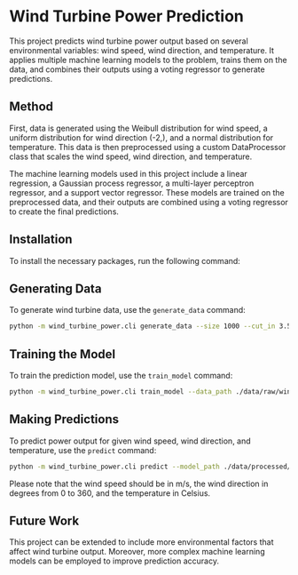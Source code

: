 # Wind Turbine Power Prediction

This project predicts wind turbine power output based on several environmental variables: wind speed, wind direction, and temperature. It applies multiple machine learning models to the problem, trains them on the data, and combines their outputs using a voting regressor to generate predictions.

## Method

First, data is generated using the Weibull distribution for wind speed, a uniform distribution for wind direction (-2,), and a normal distribution for temperature. This data is then preprocessed using a custom DataProcessor class that scales the wind speed, wind direction, and temperature.

The machine learning models used in this project include a linear regression, a Gaussian process regressor, a multi-layer perceptron regressor, and a support vector regressor. These models are trained on the preprocessed data, and their outputs are combined using a voting regressor to create the final predictions.

## Installation

To install the necessary packages, run the following command:

## Generating Data

To generate wind turbine data, use the `generate_data` command:

```bash
python -m wind_turbine_power.cli generate_data --size 1000 --cut_in 3.5 --rated_speed 15 --rated_power 25 --cut_out 25 --shape 2 --scale 2 --random_seed 42 --out_path ./data/raw/wind_turbine_data.csv
```

## Training the Model

To train the prediction model, use the `train_model` command:

```bash
python -m wind_turbine_power.cli train_model --data_path ./data/raw/wind_turbine_data.csv --model_path ./data/processed/wind_turbine_model.pkl
```

## Making Predictions

To predict power output for given wind speed, wind direction, and temperature, use the `predict` command:

```bash
python -m wind_turbine_power.cli predict --model_path ./data/processed/wind_turbine_model.pkl 24.5872 0 20
```

Please note that the wind speed should be in m/s, the wind direction in degrees from 0 to 360, and the temperature in Celsius.

## Future Work

This project can be extended to include more environmental factors that affect wind turbine output. Moreover, more complex machine learning models can be employed to improve prediction accuracy.

